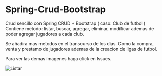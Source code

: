 # Spring-Crud-Bootstrap
Crud sencillo con Spring CRUD + Bootstrap ( caso: Club de futbol )
Contiene metodo: listar, buscar, agregar, eliminar, modificar
ademas de poder agregar jugadores a cada club.

Se añadira mas metodos en el transcurso de los dias.
Como la compra, venta y prestamo de jugadores ademas de la creacion de ligas de futbol.

Para ver las demas imagenes haga click en Issues.

![Listar](https://user-images.githubusercontent.com/48866930/65451628-2b0d3780-de05-11e9-8b71-eed8c5b7e099.PNG)
